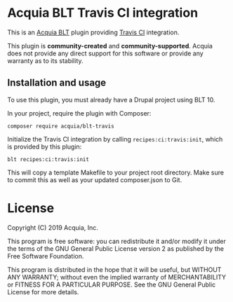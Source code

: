 Acquia BLT Travis CI integration
====

This is an [Acquia BLT](https://github.com/acquia/blt) plugin providing [Travis CI](https://travis-ci.com/) integration.

This plugin is **community-created** and **community-supported**. Acquia does not provide any direct support for this software or provide any warranty as to its stability.

## Installation and usage

To use this plugin, you must already have a Drupal project using BLT 10.

In your project, require the plugin with Composer:

`composer require acquia/blt-travis`

Initialize the Travis CI integration by calling `recipes:ci:travis:init`, which is provided by this plugin:

`blt recipes:ci:travis:init`

This will copy a template Makefile to your project root directory. Make sure to commit this as well as your updated composer.json to Git.

# License

Copyright (C) 2019 Acquia, Inc.

This program is free software: you can redistribute it and/or modify it under the terms of the GNU General Public License version 2 as published by the Free Software Foundation.

This program is distributed in the hope that it will be useful, but WITHOUT ANY WARRANTY; without even the implied warranty of MERCHANTABILITY or FITNESS FOR A PARTICULAR PURPOSE.  See the GNU General Public License for more details.
